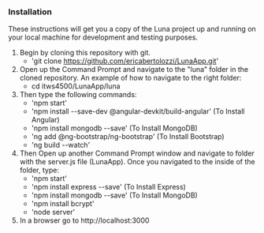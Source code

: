 ### Installation

These instructions will get you a copy of the Luna project up and running on your local machine for development and testing purposes.
 1. Begin by cloning this repository with git.
      - 'git clone https://github.com/ericabertolozzi/LunaApp.git'
 2. Open up the Command Prompt and navigate to the "luna" folder in the cloned repository. An example of how to navigate to the right folder:
      - cd itws4500/LunaApp/luna
 3. Then type the following commands:
      - 'npm start'
      - 'npm install --save-dev @angular-devkit/build-angular' (To Install Angular)
      - 'npm install mongodb --save' (To Install MongoDB)
      - 'ng add @ng-bootstrap/ng-bootstrap' (To Install Bootstrap)
      - 'ng build --watch'
 4. Then Open up another Command Prompt window and navigate to folder with the server.js file (LunaApp). Once you navigated to the inside of the folder, type:
      - 'npm start'
      - 'npm install express --save' (To Install Express)
      - 'npm install mongodb --save' (To Install MongoDB)
      - 'npm install bcrypt'
      - 'node server'
 5. In a browser go to http://localhost:3000
